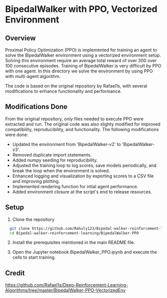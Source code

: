 
# BipedalWalker with PPO, Vectorized Environment


## Overview

Proximal Policy Optimization (PPO) is implemented for training an agent to solve the BipedalWalker environment using a vectorized environment setup.
Solving this environment require an average total reward of over 300 over 100 consecutive episodes. Training of BipedalWalker is very difficult by PPO with one agent. In this directory we solve the environment by using PPO with multi-agent algorithm.

The code is based on the original repository by Rafael1s, with several modifications to enhance functionality and performance.
## Modifications Done

From the original repository, only files needed to execute PPO were extracted and run. The original code was also slighty modified for improved compatibility, reproducibility, and functionality. The following modifications were done:

* Updated the environment from 'BipedalWalker-v2' to 'BipedalWalker-v3'.
* Removed duplicate import statements.
* Added numpy seeding for reproducibility.
* Adjusted the training loop to log scores, save models periodically, and break the loop when the environment is solved.
* Enhanced logging and visualization by exporting scores to a CSV file and improving plotting.
* Implemented rendering function for intial agent performance.
* Added environment closure at the script's end to release resources.
## Setup

1. Clone the repository

  ```bash
    git clone https://github.com/Rahuly123/Bipedal-walker-reinforcement-learning.git
    cd Bipedal-walker-reinforcement-learning/BipedalWalker-PPO

  ```

2. Install the prerequisites mentioned in the main README file.

3. Open the Jupyter notebook BipedalWalker_PPO.ipynb and execute the cells to start training.



    
## Credit
https://github.com/Rafael1s/Deep-Reinforcement-Learning-Algorithms/tree/master/BipedalWalker-PPO-VectorizedEnv

